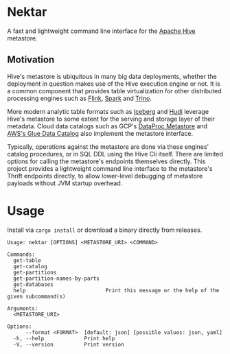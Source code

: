 # Nektar

A fast and lightweight command line interface for the [Apache Hive](https://hive.apache.org/) metastore.

## Motivation

Hive's metastore is ubiquitous in many big data deployments, whether the deployment in question makes use
of the Hive execution engine or not.  It is a common component that provides table virtualization for other 
distributed processing engines such as [Flink](https://nightlies.apache.org/flink/flink-docs-master/docs/connectors/table/hive/hive_catalog/), [Spark](https://spark.apache.org/docs/latest/sql-data-sources-hive-tables.html) and [Trino](https://trino.io/docs/current/connector/hive.html).  

More modern analytic table formats such as [Iceberg](https://iceberg.apache.org/docs/latest/hive/) and [Hudi](https://hudi.apache.org/docs/syncing_metastore/) leverage Hive's metastore to some extent for the serving and storage layer of their metadata.  Cloud data catalogs such as GCP's [DataProc Metastore](https://cloud.google.com/dataproc-metastore/docs/hive-metastore) and [AWS's Glue Data Catalog](https://docs.aws.amazon.com/emr/latest/ReleaseGuide/emr-hive-metastore-glue.html) also implement the metastore interface.

Typically, operations against the metastore are done via these engines' catalog procedures, or in SQL DDL 
using the Hive Cli itself.  There are limited options for calling the metastore's endpoints themselves directly.  This
project provides a lightweight command line interface to the metastore's Thrift endpoints directly, to allow lower-level
debugging of metastore payloads without JVM startup overhead.


# Usage

Install via `cargo install` or download a binary directly from releases.

```
Usage: nektar [OPTIONS] <METASTORE_URI> <COMMAND>

Commands:
  get-table
  get-catalog
  get-partitions
  get-partition-names-by-parts
  get-databases
  help                          Print this message or the help of the given subcommand(s)

Arguments:
  <METASTORE_URI>

Options:
      --format <FORMAT>  [default: json] [possible values: json, yaml]
  -h, --help             Print help
  -V, --version          Print version
```
